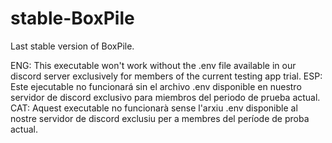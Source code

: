 # stable-BoxPile
Last stable version of BoxPile.

ENG: This executable won't work without the .env file available in our discord server exclusively for members of the current testing app trial.
ESP: Este ejecutable no funcionará sin el archivo .env disponible en nuestro servidor de discord exclusivo para miembros del periodo de prueba actual.
CAT: Aquest executable no funcionarà sense l'arxiu .env disponible al nostre servidor de discord exclusiu per a membres del període de proba actual.
